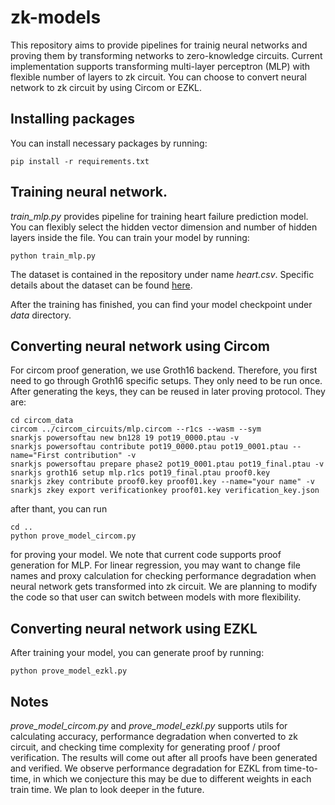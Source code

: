 # zk-models
This repository aims to provide pipelines for trainig neural networks and proving them by transforming networks to zero-knowledge circuits.
Current implementation supports transforming multi-layer perceptron (MLP) with flexible number of layers to zk circuit.
You can choose to convert neural network to zk circuit by using Circom or EZKL.

## Installing packages
You can install necessary packages by running:
```
pip install -r requirements.txt
```

## Training neural network.
*train_mlp.py* provides pipeline for training heart failure prediction model. You can flexibly select the hidden vector dimension and number of hidden layers inside the file.
You can train your model by running:
```
python train_mlp.py
```
The dataset is contained in the repository under name *heart.csv*. 
Specific details about the dataset can be found [here](https://www.kaggle.com/datasets/fedesoriano/heart-failure-prediction).

After the training has finished, you can find your model checkpoint under *data* directory.

## Converting neural network using Circom
For circom proof generation, we use Groth16 backend. Therefore, you first need to go through Groth16 specific setups.
They only need to be run once. After generating the keys, they can be reused in later proving protocol.
They are: 

```
cd circom_data
circom ../circom_circuits/mlp.circom --r1cs --wasm --sym
snarkjs powersoftau new bn128 19 pot19_0000.ptau -v
snarkjs powersoftau contribute pot19_0000.ptau pot19_0001.ptau --name="First contribution" -v
snarkjs powersoftau prepare phase2 pot19_0001.ptau pot19_final.ptau -v
snarkjs groth16 setup mlp.r1cs pot19_final.ptau proof0.key
snarkjs zkey contribute proof0.key proof01.key --name="your name" -v
snarkjs zkey export verificationkey proof01.key verification_key.json
```
after thant, you can run 
```
cd ..
python prove_model_circom.py
```
for proving your model. We note that current code supports proof generation for MLP. For linear regression, you may want to change file names and proxy calculation for checking performance degradation when neural network gets transformed into zk circuit. We are planning to modify the code so that user can switch between models with more flexibility. 

## Converting neural network using EZKL
After training your model, you can generate proof by running:
```
python prove_model_ezkl.py
```

## Notes
*prove_model_circom.py* and *prove_model_ezkl.py* supports utils for calculating accuracy, performance degradation when converted to zk circuit, and checking time complexity for generating proof / proof verification. The results will come out after all proofs have been generated and verified. We observe performance degradation for EZKL from time-to-time, in which we conjecture this may be due to different weights in each train time. We plan to look deeper in the future.
